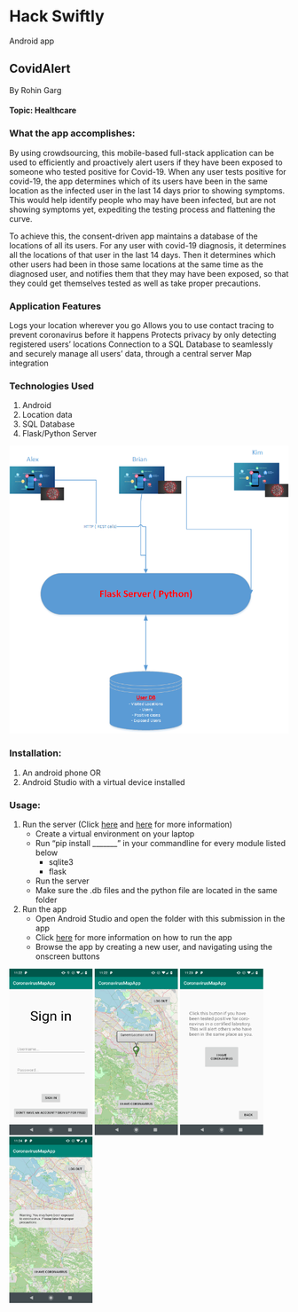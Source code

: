 # Hack Swiftly
Android app



## CovidAlert

By Rohin Garg

#### Topic: Healthcare


### What the app accomplishes:

By using crowdsourcing, this mobile-based full-stack application can be used to efficiently and proactively alert users if they have been exposed to someone who tested positive for Covid-19. 
When any user tests positive for covid-19, the app determines which of its users have been in the same location as the infected user in the last 14 days prior to showing symptoms. This would help identify people who may have been infected, but are not showing symptoms yet, expediting the testing process and flattening the curve.

To achieve this, the consent-driven app maintains a database of the locations of all its users. For any user with covid-19 diagnosis, it determines all the locations of that user in the last 14 days. Then it determines which other users had been in those same locations at the same time as the diagnosed user, and notifies them that they may have been exposed, so that they could get themselves tested as well as take proper precautions. 



### Application Features

Logs your location wherever you go
Allows you to use contact tracing to prevent coronavirus before it happens
Protects privacy by only detecting registered users’ locations
Connection to a SQL Database to seamlessly and securely manage all users’ data, through a central server
Map integration



### Technologies Used
1. Android
2. Location data
3. SQL Database
4. Flask/Python Server


![Technology Diagram](https://github.com/rohin-garg/Apps/blob/master/CoronavirusMapAppHack/CovidAlertDiagram.png)



### Installation:
1. An android phone OR
2. Android Studio with a virtual device installed

### Usage:
1. Run the server (Click [here](https://flask.palletsprojects.com/en/1.1.x/installation/) and [here](https://flask.palletsprojects.com/en/1.1.x/quickstart/) for more information)
   - Create a virtual environment on your laptop
   - Run “pip install _______” in your commandline for every module listed below
     - sqlite3
     - flask
   - Run the server
   - Make sure the .db files and the python file are located in the same folder
2. Run the app
   - Open Android Studio and open the folder with this submission in the app
   - Click [here](https://developer.android.com/training/basics/firstapp/running-app) for more information on how to run the app
   - Browse the app by creating a new user, and navigating using the onscreen buttons
   
<img src="https://github.com/rohin-garg/Apps/blob/master/CoronavirusMapAppHack/Screenshot_20200417-232220.png" height="300" width="150"> <img src="https://github.com/rohin-garg/Apps/blob/master/CoronavirusMapAppHack/Screenshot_20200417-232259.png" height="300" width="150"> <img src="https://github.com/rohin-garg/Apps/blob/master/CoronavirusMapAppHack/Screenshot_20200417-232319.png" height="300" width="150"> <img src="https://github.com/rohin-garg/Apps/blob/master/CoronavirusMapAppHack/Screenshot_20200417-232411.png" height="300" width="150">
